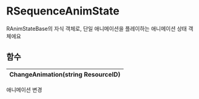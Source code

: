 # **RSequenceAnimState**

RAnimStateBase의 자식 객체로, 단일 애니메이션을 플레이하는 애니메이션 상태 객체에요 
## **함수**

| **ChangeAnimation(string ResourceID)** |
| :--- |
애니메이션 변경 
